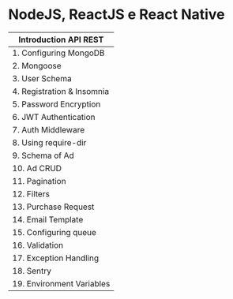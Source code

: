 # NodeJS, ReactJS e React Native


| Introduction  API REST |
| ------------------------- |
| 1.  Configuring MongoDB |
| 2.  Mongoose|
| 3.  User Schema|
| 4.  Registration & Insomnia|
|5.  Password Encryption|
|6.  JWT Authentication|
|7.  Auth Middleware|
|8.  Using require-dir|
|9.  Schema of Ad|
|10. Ad CRUD|
|11. Pagination|
|12. Filters|
|13. Purchase Request|
|14. Email Template|
|15. Configuring queue|
|16. Validation|
|17. Exception Handling|
|18. Sentry|
|19. Environment Variables| 
 
